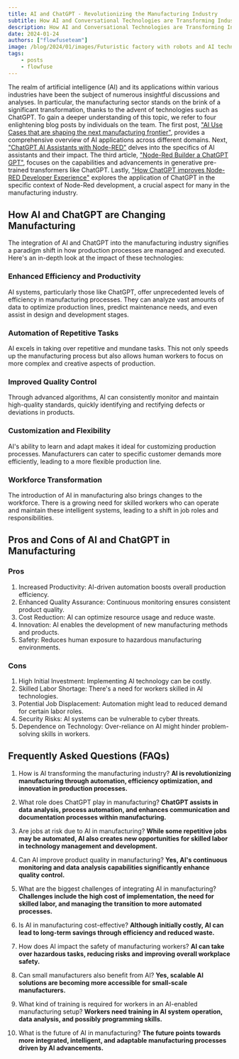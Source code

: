 ```yaml
---
title: AI and ChatGPT - Revolutionizing the Manufacturing Industry
subtitle: How AI and Conversational Technologies are Transforming Industrial Processes
description: How AI and Conversational Technologies are Transforming Industrial Processes
date: 2024-01-24
authors: ["flowfuseteam"]
image: /blog/2024/01/images/Futuristic factory with robots and AI technology, showing advanced machinery and computers integrated with ChatGPT for manufacturing processes.png
tags:
    - posts
    - flowfuse
---
```


The realm of artificial intelligence (AI) and its applications within various industries have been the subject of numerous insightful discussions and analyses. In particular, the manufacturing sector stands on the brink of a significant transformation, thanks to the advent of technologies such as ChatGPT. To gain a deeper understanding of this topic, we refer to four enlightening blog posts by individuals on the team. The first post, ["AI Use Cases that are shaping the next manufacturing frontier"](https://flowfuse.com/blog/2023/12/ai-use-cases/), provides a comprehensive overview of AI applications across different domains. Next, ["ChatGPT AI Assistants with Node-RED"](https://flowfuse.com/blog/2023/11/ai-assistant/) delves into the specifics of AI assistants and their impact. The third article, ["Node-Red Builder a ChatGPT GPT"](https://flowfuse.com/blog/2023/11/chatgpt-gpt/), focuses on the capabilities and advancements in generative pre-trained transformers like ChatGPT. Lastly, ["How ChatGPT improves Node-RED Developer Experience"](https://flowfuse.com/blog/2023/09/chatgpt-for-node-red-developers/) explores the application of ChatGPT in the specific context of Node-Red development, a crucial aspect for many in the manufacturing industry.

<!--more-->


How AI and ChatGPT are Changing Manufacturing
---------------------------------------------

The integration of AI and ChatGPT into the manufacturing industry signifies a paradigm shift in how production processes are managed and executed. Here's an in-depth look at the impact of these technologies:

### Enhanced Efficiency and Productivity

AI systems, particularly those like ChatGPT, offer unprecedented levels of efficiency in manufacturing processes. They can analyze vast amounts of data to optimize production lines, predict maintenance needs, and even assist in design and development stages.

### Automation of Repetitive Tasks

AI excels in taking over repetitive and mundane tasks. This not only speeds up the manufacturing process but also allows human workers to focus on more complex and creative aspects of production.

### Improved Quality Control

Through advanced algorithms, AI can consistently monitor and maintain high-quality standards, quickly identifying and rectifying defects or deviations in products.

### Customization and Flexibility

AI's ability to learn and adapt makes it ideal for customizing production processes. Manufacturers can cater to specific customer demands more efficiently, leading to a more flexible production line.

### Workforce Transformation

The introduction of AI in manufacturing also brings changes to the workforce. There is a growing need for skilled workers who can operate and maintain these intelligent systems, leading to a shift in job roles and responsibilities.

Pros and Cons of AI and ChatGPT in Manufacturing
------------------------------------------------

### Pros

1.  Increased Productivity: AI-driven automation boosts overall production efficiency.
2.  Enhanced Quality Assurance: Continuous monitoring ensures consistent product quality.
3.  Cost Reduction: AI can optimize resource usage and reduce waste.
4.  Innovation: AI enables the development of new manufacturing methods and products.
5.  Safety: Reduces human exposure to hazardous manufacturing environments.

### Cons

1.  High Initial Investment: Implementing AI technology can be costly.
2.  Skilled Labor Shortage: There's a need for workers skilled in AI technologies.
3.  Potential Job Displacement: Automation might lead to reduced demand for certain labor roles.
4.  Security Risks: AI systems can be vulnerable to cyber threats.
5.  Dependence on Technology: Over-reliance on AI might hinder problem-solving skills in workers.


Frequently Asked Questions (FAQs)
---------------------------------

1.  How is AI transforming the manufacturing industry? 
        **AI is revolutionizing manufacturing through automation, efficiency optimization, and innovation in production processes.**

2.  What role does ChatGPT play in manufacturing? 
        **ChatGPT assists in data analysis, process automation, and enhances communication and documentation processes within manufacturing.**

3.  Are jobs at risk due to AI in manufacturing? 
        **While some repetitive jobs may be automated, AI also creates new opportunities for skilled labor in technology management and development.**

4.  Can AI improve product quality in manufacturing? 
        **Yes, AI's continuous monitoring and data analysis capabilities significantly enhance quality control.**

5.  What are the biggest challenges of integrating AI in manufacturing? 
        **Challenges include the high cost of implementation, the need for skilled labor, and managing the transition to more automated processes.**

6.  Is AI in manufacturing cost-effective? 
        **Although initially costly, AI can lead to long-term savings through efficiency and reduced waste.**

7.  How does AI impact the safety of manufacturing workers? 
        **AI can take over hazardous tasks, reducing risks and improving overall workplace safety.**

8.  Can small manufacturers also benefit from AI? 
        **Yes, scalable AI solutions are becoming more accessible for small-scale manufacturers.**

9.  What kind of training is required for workers in an AI-enabled manufacturing setup? 
        **Workers need training in AI system operation, data analysis, and possibly programming skills.**

10. What is the future of AI in manufacturing? 
        **The future points towards more integrated, intelligent, and adaptable manufacturing processes driven by AI advancements.**
